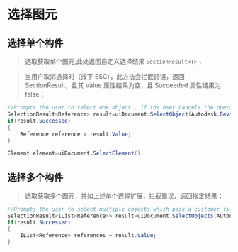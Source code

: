 # 选择图元

## 选择单个构件

> 选取获取单个图元,此处返回自定义选择结果 `SectionResult<T>`；

> 当用户取消选择时（按下 ESC），此方法会拦截错误，返回 SectionResult，且其 Value 属性结果为空，且 Succeeded 属性结果为 false；

```csharp
//Prompts the user to select one object , if the user cancels the operation (for example, through ESC), the method will return null.
SelectionResult<Reference> result=uiDocument.SelectObject(Autodesk.Revit.UI.Selection.ObjectType.Element);
if(result.Successed)
{
    Reference reference = result.Value;
}
```

```csharp
Element element=uiDocument.SelectElement();
```

## 选择多个构件

> 选取获取多个图元，并如上述单个选择扩展，拦截错误，返回指定结果；

```csharp
//Prompts the user to select multiple objects which pass a customer filter.
SelectionResult<IList<Reference>> result=uiDocument.SelectObjects(Autodesk.Revit.UI.Selection.ObjectType.Element);
if(result.Successed)
{
    IList<Reference> references = result.Value;
}
```
